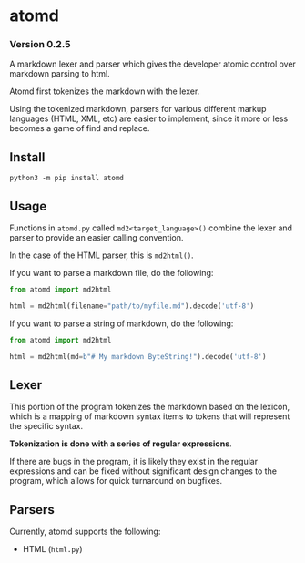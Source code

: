 # atomd

### Version 0.2.5

A markdown lexer and parser which gives the developer atomic control over markdown parsing to html.

Atomd first tokenizes the markdown with the lexer.

Using the tokenized markdown, parsers for various different markup languages (HTML, XML, etc) are easier to implement, since it more or less becomes a game of find and replace.

## Install

```
python3 -m pip install atomd
```

## Usage

Functions in `atomd.py` called `md2<target_language>()` combine the lexer and parser to provide an easier calling convention.

In the case of the HTML parser, this is `md2html()`.

If you want to parse a markdown file, do the following:

```python
from atomd import md2html

html = md2html(filename="path/to/myfile.md").decode('utf-8')
```

If you want to parse a string of markdown, do the following:

```python
from atomd import md2html

html = md2html(md=b"# My markdown ByteString!").decode('utf-8')
```

## Lexer

This portion of the program tokenizes the markdown based on the lexicon, which is a mapping of markdown syntax items to tokens that will represent the specific syntax.

**Tokenization is done with a series of regular expressions**.

If there are bugs in the program, it is likely they exist in the regular expressions and can be fixed without significant design changes to the program, which allows for quick turnaround on bugfixes.

## Parsers

Currently, atomd supports the following:

- HTML (`html.py`)


